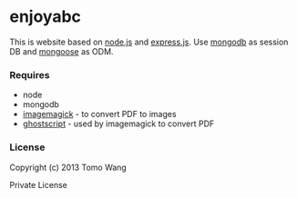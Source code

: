 enjoyabc
=====

This is website based on [node.js](http://nodejs.org/) and [express.js](http://expressjs.com/). Use [mongodb](http://www.mongodb.org/) as session DB and [mongoose](http://mongoosejs.com/) as ODM.

### Requires
  * node
  * mongodb
  * [imagemagick](http://www.imagemagick.org/) - to convert PDF to images
  * [ghostscript](http://www.ghostscript.com/) - used by imagemagick to convert PDF

### License
Copyright (c) 2013  Tomo Wang

Private License
